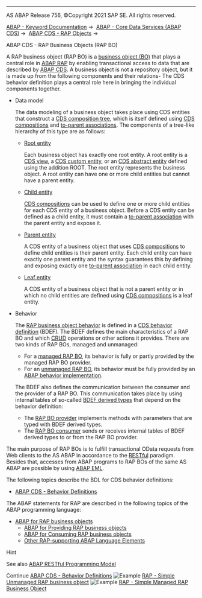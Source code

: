   

* * *

AS ABAP Release 756, ©Copyright 2021 SAP SE. All rights reserved.

[ABAP - Keyword Documentation](javascript:call_link\('abenabap.htm'\)) →  [ABAP - Core Data Services (ABAP CDS)](javascript:call_link\('abencds.htm'\)) →  [ABAP CDS - RAP Objects](javascript:call_link\('abencds_rap_objects.htm'\)) → 

ABAP CDS - RAP Business Objects (RAP BO)

A RAP business object (RAP BO) is a [business object (BO)](javascript:call_link\('abenbusiness_object_glosry.htm'\) "Glossary Entry") that plays a central role in [ABAP RAP](javascript:call_link\('abenabap_rap_glosry.htm'\) "Glossary Entry") by enabling transactional access to data that are described by [ABAP CDS](javascript:call_link\('abenabap_cds_glosry.htm'\) "Glossary Entry"). A business object is not a repository object, but it is made up from the following components and their relations- The CDS behavior definition plays a central role here in bringing the individual components together.

-   Data model
    
    The data modeling of a business object takes place using CDS entities that construct a [CDS composition tree](javascript:call_link\('abencds_composition_tree_glosry.htm'\) "Glossary Entry"), which is itself defined using [CDS compositions](javascript:call_link\('abencds_composition_glosry.htm'\) "Glossary Entry") and [to-parent associations](javascript:call_link\('abento_parent_association_glosry.htm'\) "Glossary Entry"). The components of a tree-like hierarchy of this type are as follows:
    
    -   [Root entity](javascript:call_link\('abenroot_entity_glosry.htm'\) "Glossary Entry")
        
        Each business object has exactly one root entity. A root entity is a [CDS view](javascript:call_link\('abencds_view_glosry.htm'\) "Glossary Entry"), a [CDS custom entity](javascript:call_link\('abencds_custom_entity_glosry.htm'\) "Glossary Entry"), or an [CDS abstract entity](javascript:call_link\('abencds_abstract_entity_glosry.htm'\) "Glossary Entry") defined using the addition ROOT. The root entity represents the business object. A root entity can have one or more child entities but cannot have a parent entity.
        
    -   [Child entity](javascript:call_link\('abenchild_entity_glosry.htm'\) "Glossary Entry")
        
        [CDS compositions](javascript:call_link\('abencds_composition_glosry.htm'\) "Glossary Entry") can be used to define one or more child entities for each CDS entity of a business object. Before a CDS entity can be defined as a child entity, it must contain a [to-parent association](javascript:call_link\('abento_parent_association_glosry.htm'\) "Glossary Entry") with the parent entity and expose it.
        
    -   [Parent entity](javascript:call_link\('abenparent_entity_glosry.htm'\) "Glossary Entry")
        
        A CDS entity of a business object that uses [CDS compositions](javascript:call_link\('abencds_composition_glosry.htm'\) "Glossary Entry") to define child entities is their parent entity. Each child entity can have exactly one parent entity and the syntax guarantees this by defining and exposing exactly one [to-parent association](javascript:call_link\('abento_parent_association_glosry.htm'\) "Glossary Entry") in each child entity.
        
    -   [Leaf entity](javascript:call_link\('abenleaf_entity_glosry.htm'\) "Glossary Entry")
        
        A CDS entity of a business object that is not a parent entity or in which no child entities are defined using [CDS compositions](javascript:call_link\('abencds_composition_glosry.htm'\) "Glossary Entry") is a leaf entity.
        
-   Behavior
    
    The [RAP business object behavior](javascript:call_link\('abenrap_bo_behavior_glosry.htm'\) "Glossary Entry") is defined in a [CDS behavior definition](javascript:call_link\('abencds_behavior_definition_glosry.htm'\) "Glossary Entry") (BDEF). The BDEF defines the main characteristics of a RAP BO and which [CRUD](javascript:call_link\('abencrud_glosry.htm'\) "Glossary Entry") operations or other actions it provides. There are two kinds of RAP BOs, managed and unmanaged:
    
    -   For a [managed RAP BO](javascript:call_link\('abenmanaged_rap_bo_glosry.htm'\) "Glossary Entry"), its behavior is fully or partly provided by the managed RAP BO provider.
    -   For an [unmanaged RAP BO](javascript:call_link\('abenunmanaged_rap_bo_glosry.htm'\) "Glossary Entry"), its behavior must be fully provided by an [ABAP behavior implementation](javascript:call_link\('abenbehavior_implement_glosry.htm'\) "Glossary Entry").
    
    The BDEF also defines the communication between the consumer and the provider of a RAP BO. This communication takes place by using internal tables of so-called [BDEF derived types](javascript:call_link\('abenrap_derived_type_glosry.htm'\) "Glossary Entry") that depend on the behavior definition:
    
    -   The [RAP BO provider](javascript:call_link\('abenrap_bo_provider_glosry.htm'\) "Glossary Entry") implements methods with parameters that are typed with BDEF derived types.
    -   The [RAP BO consumer](javascript:call_link\('abenrap_bo_consumer_glosry.htm'\) "Glossary Entry") sends or receives internal tables of BDEF derived types to or from the RAP BO provider.

The main purpose of RAP BOs is to fulfill transactional OData requests from Web clients to the AS ABAP in accordance to the [RESTful](javascript:call_link\('abenrestful_glosry.htm'\) "Glossary Entry") paradigm. Besides that, accesses from ABAP programs to RAP BOs of the same AS ABAP are possible by using [ABAP EML](javascript:call_link\('abenabap_eml_glosry.htm'\) "Glossary Entry").

The following topics describe the BDL for CDS behavior definitions:

-   [ABAP CDS - Behavior Definitions](javascript:call_link\('abencds_bdef.htm'\))

The ABAP statements for RAP are described in the following topics of the ABAP programming language:

-   [ABAP for RAP business objects](javascript:call_link\('abenabap_for_rap_bos.htm'\))
    -   [ABAP for Providing RAP business objects](javascript:call_link\('abenabap_provide_rap_bos.htm'\))
    -   [ABAP for Consuming RAP business objects](javascript:call_link\('abenabap_consume_rap_bos.htm'\))
    -   [Other RAP-supporting ABAP Language Elements](javascript:call_link\('abenabap_rap_other.htm'\))

Hint

See also [ABAP RESTful Programming Model](https://help.sap.com/viewer/c0d02c4330c34b3abca88bdd57eaccfc/Cloud/en-US/3b77569ca8ee4226bdab4fcebd6f6ea6.html)

Continue
[ABAP CDS - Behavior Definitions](javascript:call_link\('abencds_bdef.htm'\))
![Example](exa.gif "Example") [RAP - Simple Unmanaged RAP business object](javascript:call_link\('abencds_simple_bo_abexa.htm'\))
![Example](exa.gif "Example") [RAP - Simple Managed RAP Business Object](javascript:call_link\('abencds_simple_managed_bo_abexa.htm'\))